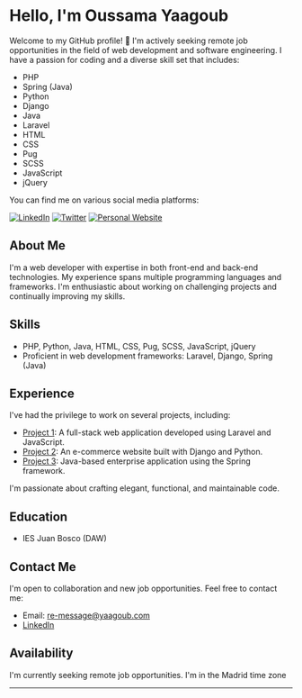 # Hello, I'm Oussama Yaagoub

Welcome to my GitHub profile! 👋 I'm actively seeking remote job opportunities in the field of web development and software engineering. I have a passion for coding and a diverse skill set that includes:

- PHP
- Spring (Java)
- Python
- Django
- Java
- Laravel
- HTML
- CSS
- Pug
- SCSS
- JavaScript
- jQuery



You can find me on various social media platforms:

[![LinkedIn](https://img.shields.io/badge/LinkedIn-Connect-blue)](https://www.linkedin.com/in/oyaagoub )
[![Twitter](https://img.shields.io/badge/Twitter-Follow-lightgrey)](https://twitter.com/OYaagoub_)
[![Personal Website](https://img.shields.io/badge/Website-Visit-brightgreen)](https://www.yaagoub.com)

## About Me

I'm a web developer with expertise in both front-end and back-end technologies. My experience spans multiple programming languages and frameworks. I'm enthusiastic about working on challenging projects and continually improving my skills.

## Skills

- PHP, Python, Java, HTML, CSS, Pug, SCSS, JavaScript, jQuery
- Proficient in web development frameworks: Laravel, Django, Spring (Java)

## Experience

I've had the privilege to work on several projects, including:

- [Project 1](#): A full-stack web application developed using Laravel and JavaScript.
- [Project 2](#): An e-commerce website built with Django and Python.
- [Project 3](#): Java-based enterprise application using the Spring framework.

I'm passionate about crafting elegant, functional, and maintainable code.

## Education

- IES Juan Bosco (DAW)

## Contact Me

I'm open to collaboration and new job opportunities. Feel free to contact me:

- Email: re-message@yaagoub.com
- [LinkedIn](https://www.linkedin.com/in/oyaagoub)

## Availability

I'm currently seeking remote job opportunities. I'm in the Madrid time zone 

---
